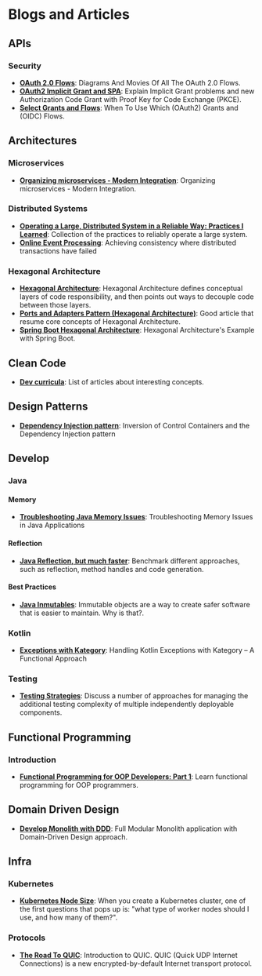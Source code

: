 # Blogs and Articles

## APIs
### Security
* **[OAuth 2.0 Flows](https://medium.com/@darutk/diagrams-and-movies-of-all-the-oauth-2-0-flows-194f3c3ade85)**: Diagrams And Movies Of All The OAuth 2.0 Flows.
* **[OAuth2 Implicit Grant and SPA](https://auth0.com/blog/oauth2-implicit-grant-and-spa/)**: Explain Implicit Grant problems and new Authorization Code Grant with Proof Key for Code Exchange (PKCE).
* **[Select Grants and Flows](https://medium.com/@robert.broeckelmann/when-to-use-which-oauth2-grants-and-oidc-flows-ec6a5c00d864)**: When To Use Which (OAuth2) Grants and (OIDC) Flows.

## Architectures
### Microservices
* **[Organizing microservices - Modern Integration](http://wei-meilin.blogspot.com/2017/08/organizing-microservices-modern.html)**: Organizing microservices - Modern Integration.

### Distributed Systems
* **[Operating a Large, Distributed System in a Reliable Way: Practices I Learned](https://blog.pragmaticengineer.com/operating-a-high-scale-distributed-system/)**: Collection of the practices to reliably operate a large system.
* **[Online Event Processing](https://queue.acm.org/detail.cfm?id=3321612)**: Achieving consistency where distributed transactions have failed

### Hexagonal Architecture
* **[Hexagonal Architecture](https://fideloper.com/hexagonal-architecture)**: Hexagonal Architecture defines conceptual layers of code responsibility, and then points out ways to decouple code between those layers.
* **[Ports and Adapters Pattern (Hexagonal Architecture)](https://softwarecampament.wordpress.com/portsadapters/)**: Good article that resume core concepts of Hexagonal Architecture.
* **[Spring Boot Hexagonal Architecture](https://github.com/hirannor/spring-boot-hexagonal-architecture)**: Hexagonal Architecture's Example with Spring Boot.

## Clean Code
* **[Dev curricula](https://herbertograca.com/dev-theory-articles-listing/)**: List of articles about interesting concepts.

## Design Patterns
* **[Dependency Injection pattern](https://martinfowler.com/articles/injection.html)**: Inversion of Control Containers and the Dependency Injection pattern

## Develop
### Java
#### Memory
* **[Troubleshooting Java Memory Issues](https://www.infoq.com/articles/Troubleshooting-Java-Memory-Issues/)**: Troubleshooting Memory Issues in Java Applications
#### Reflection
* **[Java Reflection, but much faster](https://www.optaplanner.org/blog/2018/01/09/JavaReflectionButMuchFaster.html)**: Benchmark different approaches, such as reflection, method handles and code generation.
#### Best Practices
* **[Java Inmutables](https://reflectoring.io/java-immutables/)**: Immutable objects are a way to create safer software that is easier to maintain. Why is that?.

### Kotlin
* **[Exceptions with Kategory](https://www.spantree.net/blog/2017/09/15/kotlin-exception-handling-with-kategory.html)**: Handling Kotlin Exceptions with Kategory – A Functional Approach

### Testing
* **[Testing Strategies](https://martinfowler.com/articles/microservice-testing/)**: Discuss a number of approaches for managing the additional testing complexity of multiple independently deployable components.

## Functional Programming
### Introduction
* **[Functional Programming for OOP Developers: Part 1](http://jessewarden.com/2016/08/beginners-guide-to-functional-programming-part-1.html)**: Learn functional programming for OOP programmers.

## Domain Driven Design
* **[Develop Monolith with DDD](https://github.com/kgrzybek/modular-monolith-with-ddd)**: Full Modular Monolith application with Domain-Driven Design approach.

## Infra
### Kubernetes
* **[Kubernetes Node Size](https://learnk8s.io/kubernetes-node-size/)**: When you create a Kubernetes cluster, one of the first questions that pops up is: "what type of worker nodes should I use, and how many of them?".

### Protocols
* **[The Road To QUIC](https://blog.cloudflare.com/the-road-to-quic/)**: Introduction to QUIC. QUIC (Quick UDP Internet Connections) is a new encrypted-by-default Internet transport protocol.
